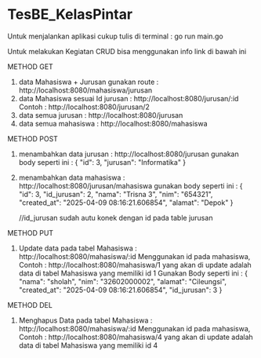 # TesBE_KelasPintar

Untuk menjalankan aplikasi cukup tulis di terminal : go run main.go

Untuk melakukan Kegiatan CRUD bisa menggunakan info link di bawah ini

METHOD GET 
1. data Mahasiswa + Jurusan gunakan route : http://localhost:8080/mahasiswa/jurusan
2. data Mahasiswa sesuai Id jurusan       : http://localhost:8080/jurusan/:id
                                  Contoh  : http://localhost:8080/jurusan/2
3. data semua jurusan                     : http://localhost:8080/jurusan
4. data semua mahasiswa                   : http://localhost:8080/mahasiswa

METHOD POST
1. menambahkan data jurusan               : http://localhost:8080/jurusan
   gunakan body seperti ini :
    {
      "id": 3,
      "jurusan": "Informatika"
    }
2. menambahkan data mahasiswa             : http://localhost:8080/jurusan/mahasiswa
   gunakan body seperti ini :
    {
      "id": 3,
      "id_jurusan": 2,
      "nama": "Trisna 3",
      "nim": "654321",
      "created_at": "2025-04-09 08:16:21.606854",
      "alamat": "Depok"
    }

    //id_jurusan sudah autu konek dengan id pada table jurusan

METHOD PUT
1. Update data pada tabel Mahasiswa        : http://localhost:8080/mahasiswa/:id
    Menggunakan id pada mahasiswa, Contoh  : http://localhost:8080/mahasiswa/1
    yang akan di update adalah data di tabel Mahasiswa yang memiliki id 1
   Gunakan Body seperti ini :
   {
    "nama": "sholah",
    "nim": "32602000002",
    "alamat": "Cileungsi",
    "created_at": "2025-04-09 08:16:21.606854",
    "id_jurusan": 3
   }

METHOD DEL
1. Menghapus Data pada tabel Mahasiswa      : http://localhost:8080/mahasiswa/:id
   Menggunakan id pada mahasiswa, Contoh  : http://localhost:8080/mahasiswa/4
   yang akan di update adalah data di tabel Mahasiswa yang memiliki id 4
